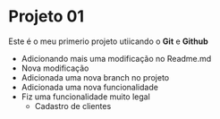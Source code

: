 # Projeto 01

Este é o meu primerio projeto utiicando o **Git** e **Github**

- Adicionando mais uma modificação no Readme.md
- Nova modificação
- Adicionada uma nova branch no projeto
- Adicionada uma nova funcionalidade
- Fiz uma funcionalidade muito legal
    - Cadastro de clientes

